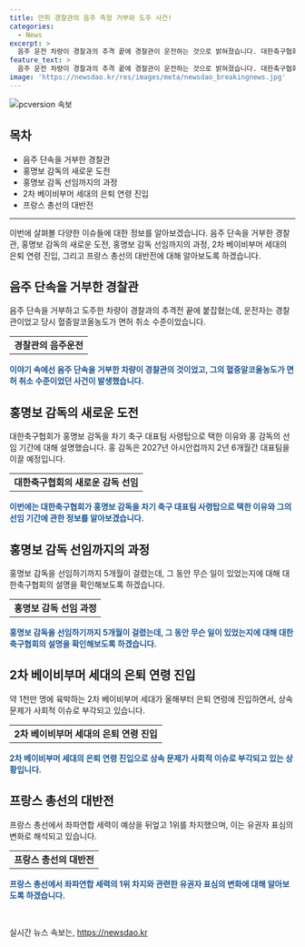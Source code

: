 ```yaml
---
title: 만취 경찰관의 음주 측정 거부와 도주 사건!
categories:
  - News
excerpt: >
  음주 운전 차량이 경찰과의 추격 끝에 경찰관이 운전하는 것으로 밝혀졌습니다. 대한축구협회가 홍명보 감독을 새 대표팀 사령탑으로 발탁한 이유와 상속 문제, 프랑스 총선 결과까지 다루는 당신만의 강력한 이슈를 만나보세요! #음주운전 #홍명보 #대한축구협회
feature_text: >
  음주 운전 차량이 경찰과의 추격 끝에 경찰관이 운전하는 것으로 밝혀졌습니다. 대한축구협회가 홍명보 감독을 새 대표팀 사령탑으로 발탁한 이유와 상속 문제, 프랑스 총선 결과까지 다루는 당신만의 강력한 이슈를 만나보세요! #음주운전 #홍명보 #대한축구협회
image: 'https://newsdao.kr/res/images/meta/newsdao_breakingnews.jpg'
---
```


<p><img src="https://newsdao.kr/res/images/meta/newsdao_breakingnews.jpg" alt="pcversion 속보" /></p>

<h2 data-ke-size="size26">목차</h2>

<ul>
    <li>음주 단속을 거부한 경찰관</li>
    <li>홍명보 감독의 새로운 도전</li>
    <li>홍명보 감독 선임까지의 과정</li>
    <li>2차 베이비부머 세대의 은퇴 연령 진입</li>
    <li>프랑스 총선의 대반전</li>
</ul>

<hr> 

<p data-ke-size="size16">이번에 살펴볼 다양한 이슈들에 대한 정보를 알아보겠습니다. 음주 단속을 거부한 경찰관, 홍명보 감독의 새로운 도전, 홍명보 감독 선임까지의 과정, 2차 베이비부머 세대의 은퇴 연령 진입, 그리고 프랑스 총선의 대반전에 대해 알아보도록 하겠습니다.</p>

<h2 data-ke-size="size26">음주 단속을 거부한 경찰관</h2>

<p data-ke-size="size16">음주 단속을 거부하고 도주한 차량이 경찰과의 추격전 끝에 붙잡혔는데, 운전자는 경찰관이었고 당시 혈중알코올농도가 면허 취소 수준이었습니다.</p>

<table>
    <tr>
        <td style="text-align: center; height: 17px;"><b>경찰관의 음주운전</b></td>
    </tr>
</table>

<p data-ke-size="size16"><b><span style="color: #1a5490;">이야기 속에선 음주 단속을 거부한 차량이 경찰관의 것이었고, 그의 혈중알코올농도가 면허 취소 수준이었던 사건이 발생했습니다.</span></b></p>

<h2 data-ke-size="size26">홍명보 감독의 새로운 도전</h2>

<p data-ke-size="size16">대한축구협회가 홍명보 감독을 차기 축구 대표팀 사령탑으로 택한 이유와 홍 감독의 선임 기간에 대해 설명했습니다. 홍 감독은 2027년 아시안컵까지 2년 6개월간 대표팀을 이끌 예정입니다.</p>

<table>
    <tr>
        <td style="text-align: center; height: 17px;"><b>대한축구협회의 새로운 감독 선임</b></td>
    </tr>
</table>

<p data-ke-size="size16"><b><span style="color: #1a5490;">이번에는 대한축구협회가 홍명보 감독을 차기 축구 대표팀 사령탑으로 택한 이유와 그의 선임 기간에 관한 정보를 알아보겠습니다.</span></b></p>

<h2 data-ke-size="size26">홍명보 감독 선임까지의 과정</h2>

<p data-ke-size="size16">홍명보 감독을 선임하기까지 5개월이 걸렸는데, 그 동안 무슨 일이 있었는지에 대해 대한축구협회의 설명을 확인해보도록 하겠습니다.</p>

<table>
    <tr>
        <td style="text-align: center; height: 17px;"><b>홍명보 감독 선임 과정</b></td>
    </tr>
</table>

<p data-ke-size="size16"><b><span style="color: #1a5490;">홍명보 감독을 선임하기까지 5개월이 걸렸는데, 그 동안 무슨 일이 있었는지에 대해 대한축구협회의 설명을 확인해보도록 하겠습니다.</span></b></p>

<h2 data-ke-size="size26">2차 베이비부머 세대의 은퇴 연령 진입</h2>

<p data-ke-size="size16">약 1천만 명에 육박하는 2차 베이비부머 세대가 올해부터 은퇴 연령에 진입하면서, 상속 문제가 사회적 이슈로 부각되고 있습니다.</p>

<table>
    <tr>
        <td style="text-align: center; height: 17px;"><b>2차 베이비부머 세대의 은퇴 연령 진입</b></td>
    </tr>
</table>

<p data-ke-size="size16"><b><span style="color: #1a5490;">2차 베이비부머 세대의 은퇴 연령 진입으로 상속 문제가 사회적 이슈로 부각되고 있는 상황입니다.</span></b></p>

<h2 data-ke-size="size26">프랑스 총선의 대반전</h2>

<p data-ke-size="size16">프랑스 총선에서 좌파연합 세력이 예상을 뒤엎고 1위를 차지했으며, 이는 유권자 표심의 변화로 해석되고 있습니다.</p>

<table>
    <tr>
        <td style="text-align: center; height: 17px;"><b>프랑스 총선의 대반전</b></td>
    </tr>
</table>

<p data-ke-size="size16"><b><span style="color: #1a5490;">프랑스 총선에서 좌파연합 세력의 1위 차지와 관련한 유권자 표심의 변화에 대해 알아보도록 하겠습니다.</span></b></p>

<p data-ke-size="size16">&nbsp;</p>
실시간 뉴스 속보는, <a href="https://newsdao.kr" rel="dofollow">https://newsdao.kr</a>


